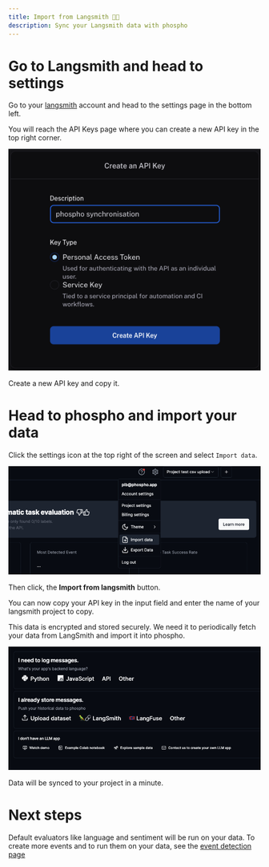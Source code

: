```yaml
---
title: Import from Langsmith 🦜🔗
description: Sync your Langsmith data with phospho
---
```


# Go to Langsmith and head to settings

Go to your [langsmith](https://cloud.langsmith.com/) account and head to the settings page in the bottom left.

You will reach the API Keys page where you can create a new API key in the top right corner.

![langsmith api key](../images/import/api_key_langsmith.png)

Create a new API key and copy it.

# Head to phospho and import your data

Click the settings icon at the top right of the screen and select `Import data`.

![Click the settings icon](../images/import/import_data.png)

Then click, the **Import from langsmith** button.

You can now copy your API key in the input field and enter the name of your langsmith project to copy.

<Note>
  This data is encrypted and stored securely. We need it to periodically fetch
  your data from LangSmith and import it into phospho.
</Note>

![Import from langsmith](../images/import/start_sending_data.png)

Data will be synced to your project in a minute.

# Next steps

Default evaluators like language and sentiment will be run on your data. To create more events and to run them on your data, see the [event detection page](/docs/guides/events)
